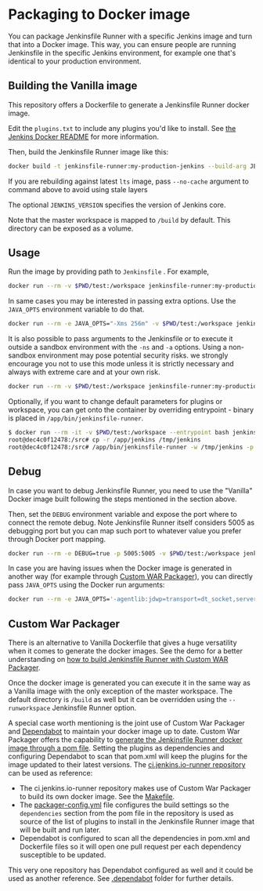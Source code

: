 # Packaging to Docker image
You can package Jenkinsfile Runner with a specific Jenkins image and turn that into a Docker image.
This way, you can ensure people are running Jenkinsfile in the specific Jenkins environment, for example one that's identical to your production environment.

## Building the Vanilla image
This repository offers a Dockerfile to generate a Jenkinsfile Runner docker image.

Edit the `plugins.txt` to include any plugins you'd like to install. See [the Jenkins Docker README](https://github.com/jenkinsci/docker#preinstalling-plugins) for more information.

Then, build the Jenkinsfile Runner image like this:

```bash
docker build -t jenkinsfile-runner:my-production-jenkins --build-arg JENKINS_VERSION=2.121.1 .
```

If you are rebuilding against latest `lts` image, pass `--no-cache` argument to command above
to avoid using stale layers

The optional `JENKINS_VERSION` specifies the version of Jenkins core.

Note that the master workspace is mapped to `/build` by default.
This directory can be exposed as a volume.


## Usage
Run the image by providing path to `Jenkinsfile` . For example,

```bash
docker run --rm -v $PWD/test:/workspace jenkinsfile-runner:my-production-jenkins
```

In same cases you may be interested in passing extra options.
Use the `JAVA_OPTS` environment variable to do that.

```bash
docker run --rm -e JAVA_OPTS="-Xms 256m" -v $PWD/test:/workspace jenkinsfile-runner:my-production-jenkins
```

It is also possible to pass arguments to the Jenkinsfile or to execute it outside a sandbox environment with the `-ns` and `-a` options.
Using a non-sandbox environment may pose potential security risks.
we strongly encourage you not to use this mode unless it is strictly necessary and always with extreme care and at your own risk.

```bash
docker run --rm -v $PWD/test:/workspace jenkinsfile-runner:my-production-jenkins -ns -a "my_param=any_value"
```

Optionally, if you want to change default parameters for plugins or workspace, you can get onto the container
by overriding entrypoint - binary is placed in `/app/bin/jenkinsfile-runner`.

```bash
$ docker run --rm -it -v $PWD/test:/workspace --entrypoint bash jenkinsfile-runner:my-production-jenkins
root@dec4c0f12478:/src# cp -r /app/jenkins /tmp/jenkins
root@dec4c0f12478:/src# /app/bin/jenkinsfile-runner -w /tmp/jenkins -p /usr/share/jenkins/ref/plugins -f /workspace
```

## Debug
In case you want to debug Jenkinsfile Runner, you need to use the "Vanilla" Docker image built following the steps mentioned in the section above.

Then, set the `DEBUG` environment variable and expose the port where to connect the remote debug. Note Jenkinsfile Runner itself
considers 5005 as debugging port but you can map such port to whatever value you prefer through Docker port mapping.

```bash
docker run --rm -e DEBUG=true -p 5005:5005 -v $PWD/test:/workspace jenkinsfile-runner:my-production-jenkins
```

In case you are having issues when the Docker image is generated in another way (for example through [Custom WAR Packager](https://github.com/jenkinsci/custom-war-packager/)),
you can directly pass `JAVA_OPTS` using the Docker run arguments:

```bash
docker run --rm -e JAVA_OPTS='-agentlib:jdwp=transport=dt_socket,server=y,suspend=y,address=5005' -p 5005:5005 -v $PWD/test:/workspace jenkinsfile-runner:my-production-jenkins
```

## Custom War Packager
There is an alternative to Vanilla Dockerfile that gives a huge versatility when it comes to generate the docker images.
See the demo for a better understanding on [how to build Jenkinsfile Runner with Custom WAR Packager](demo/cwp).

Once the docker image is generated you can execute it in the same way as a Vanilla image with the only exception of the master workspace.
The default directory is `/build` as well but it can be overridden using the `--runworkspace` Jenkinsfile Runner option.

A special case worth mentioning is the joint use of Custom War Packager and [Dependabot](https://dependabot.com) to maintain your docker image up to date.
Custom War Packager offers the capability to [generate the Jenkinsfile Runner docker image through a pom file](https://github.com/jenkinsci/custom-war-packager/tree/master/demo/artifact-manager-s3-pom).
Setting the plugins as dependencies and configuring Dependabot to scan that pom.xml will keep the plugins for the image updated to their latest versions.
The [ci.jenkins.io-runner repository](https://github.com/jenkinsci/ci.jenkins.io-runner) can be used as reference:

* The ci.jenkins.io-runner repository makes use of Custom War Packager to build its own docker image.
See the [Makefile](https://github.com/jenkinsci/ci.jenkins.io-runner/blob/master/Makefile#L39-L42).
* The [packager-config.yml](https://github.com/jenkinsci/ci.jenkins.io-runner/blob/master/packager-config.yml#L7-L9) file configures the build settings so the `dependencies` section from the pom file in the repository is used as source of the list of plugins to install in the Jenkinsfile Runner image that will be built and run later.
* Dependabot is configured to scan all the dependencies in pom.xml and Dockerfile files so it will open one pull request per each dependency susceptible to be updated.

This very one repository has Dependabot configured as well and it could be used as another reference.
See [.dependabot](.dependabot) folder for further details.

